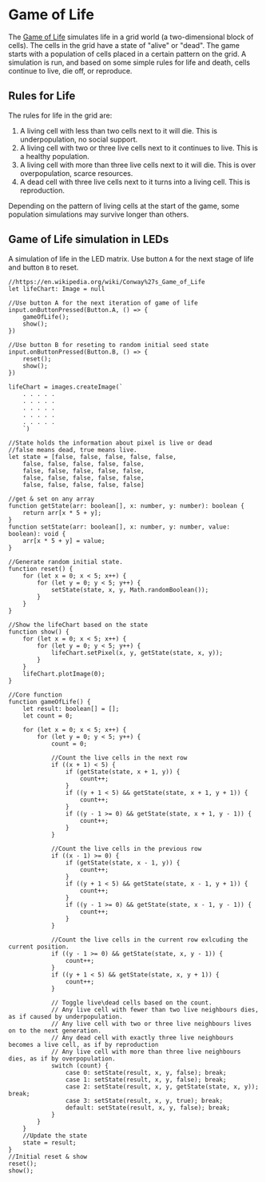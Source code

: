# Game of Life

The [Game of Life](https://en.wikipedia.org/wiki/Conway%27s_Game_of_Life) simulates life in a grid world (a two-dimensional block of cells). The cells in the grid have a state of "alive" or "dead". The game starts with a population of cells placed in a certain pattern on the grid. A simulation is run, and based on some simple rules for life and death, cells continue to live, die off, or reproduce.

## Rules for Life

The rules for life in the grid are:

1. A living cell with less than two cells next to it will die. This is underpopulation, no social support.
2. A living cell with two or three live cells next to it continues to live. This is a healthy population.
3. A living cell with more than three live cells next to it will die. This is over overpopulation, scarce resources.
4. A dead cell with three live cells next to it turns into a living cell. This is reproduction.

Depending on the pattern of living cells at the start of the game, some population simulations may survive longer than others.

## Game of Life simulation in LEDs

A simulation of life in the LED matrix. Use button ``A`` for the next stage of life and button ``B`` to reset.

```blocks
//https://en.wikipedia.org/wiki/Conway%27s_Game_of_Life
let lifeChart: Image = null

//Use button A for the next iteration of game of life
input.onButtonPressed(Button.A, () => {
    gameOfLife();
    show();
})

//Use button B for reseting to random initial seed state
input.onButtonPressed(Button.B, () => {
    reset();
    show();
})

lifeChart = images.createImage(`
    . . . . .
    . . . . .
    . . . . .
    . . . . .
    . . . . .
    `)

//State holds the information about pixel is live or dead
//false means dead, true means live.
let state = [false, false, false, false, false,
    false, false, false, false, false,
    false, false, false, false, false,
    false, false, false, false, false,
    false, false, false, false, false]

//get & set on any array
function getState(arr: boolean[], x: number, y: number): boolean {
    return arr[x * 5 + y];
}
function setState(arr: boolean[], x: number, y: number, value: boolean): void {
    arr[x * 5 + y] = value;
}

//Generate random initial state.
function reset() {
    for (let x = 0; x < 5; x++) {
        for (let y = 0; y < 5; y++) {
            setState(state, x, y, Math.randomBoolean());
        }
    }
}

//Show the lifeChart based on the state
function show() {
    for (let x = 0; x < 5; x++) {
        for (let y = 0; y < 5; y++) {
            lifeChart.setPixel(x, y, getState(state, x, y));
        }
    }
    lifeChart.plotImage(0);
}

//Core function
function gameOfLife() {
    let result: boolean[] = [];
    let count = 0;

    for (let x = 0; x < 5; x++) {
        for (let y = 0; y < 5; y++) {
            count = 0;

            //Count the live cells in the next row
            if ((x + 1) < 5) {
                if (getState(state, x + 1, y)) {
                    count++;
                }
                if ((y + 1 < 5) && getState(state, x + 1, y + 1)) {
                    count++;
                }
                if ((y - 1 >= 0) && getState(state, x + 1, y - 1)) {
                    count++;
                }
            }

            //Count the live cells in the previous row
            if ((x - 1) >= 0) {
                if (getState(state, x - 1, y)) {
                    count++;
                }
                if ((y + 1 < 5) && getState(state, x - 1, y + 1)) {
                    count++;
                }
                if ((y - 1 >= 0) && getState(state, x - 1, y - 1)) {
                    count++;
                }
            }

            //Count the live cells in the current row exlcuding the current position.
            if ((y - 1 >= 0) && getState(state, x, y - 1)) {
                count++;
            }
            if ((y + 1 < 5) && getState(state, x, y + 1)) {
                count++;
            }

            // Toggle live\dead cells based on the count.
            // Any live cell with fewer than two live neighbours dies, as if caused by underpopulation.
            // Any live cell with two or three live neighbours lives on to the next generation.
            // Any dead cell with exactly three live neighbours becomes a live cell, as if by reproduction            
            // Any live cell with more than three live neighbours dies, as if by overpopulation.
            switch (count) {
                case 0: setState(result, x, y, false); break;
                case 1: setState(result, x, y, false); break;
                case 2: setState(result, x, y, getState(state, x, y)); break;
                case 3: setState(result, x, y, true); break;
                default: setState(result, x, y, false); break;
            }
        }
    }
    //Update the state
    state = result;
}
//Initial reset & show
reset();
show();
```

